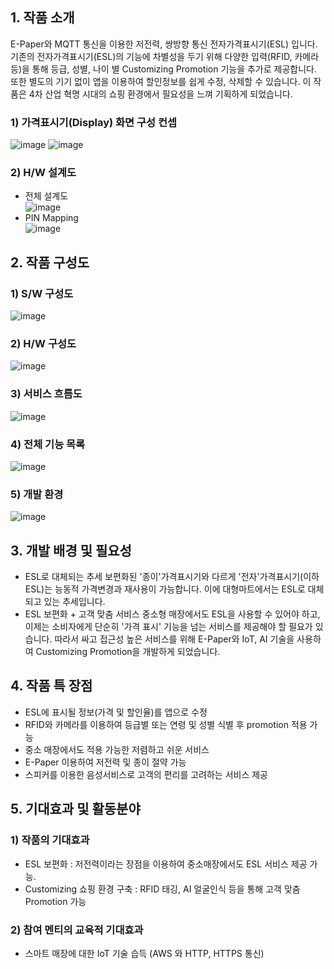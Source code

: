 ## 1. 작품 소개

E-Paper와 MQTT 통신을 이용한 저전력, 쌍방향 통신 전자가격표시기(ESL) 입니다. 기존의 전자가격표시기(ESL)의 기능에 차별성을 두기 위해 다양한 입력(RFID, 카메라 등)을 통해 등급, 성별, 나이 별 Customizing Promotion 기능을 추가로 제공합니다. 또한 별도의 기기 없이 앱을 이용하여 할인정보를 쉽게 수정, 삭제할 수 있습니다. 이 작품은 4차 산업 혁명 시대의 쇼핑 환경에서 필요성을 느껴 기획하게 되었습니다.

### 1) 가격표시기(Display) 화면 구성 컨셉
![image](https://user-images.githubusercontent.com/37296369/66264483-0bcccc00-e841-11e9-963e-0f54d7c8b888.png)
![image](https://user-images.githubusercontent.com/37296369/66264488-17b88e00-e841-11e9-8833-09510dc36711.png)
### 2) H/W 설계도
- 전체 설계도   
![image](https://user-images.githubusercontent.com/37296369/66264501-4fbfd100-e841-11e9-895c-b991ae5b21c7.png)
- PIN Mapping  
![image](https://user-images.githubusercontent.com/37296369/66264507-77af3480-e841-11e9-8619-fed2f2404b38.png)

## 2. 작품 구성도	
### 1) S/W 구성도
![image](https://user-images.githubusercontent.com/37296369/66264373-15553480-e83f-11e9-8cd9-9d2380355ffd.png)
### 2) H/W 구성도
![image](https://user-images.githubusercontent.com/37296369/66264378-2dc54f00-e83f-11e9-8ecb-e540b5325045.png)
### 3) 서비스 흐름도
![image](https://user-images.githubusercontent.com/37296369/66264383-4df50e00-e83f-11e9-937d-387e089e5366.png)
### 4) 전체 기능 목록
![image](https://user-images.githubusercontent.com/37296369/66264580-e6d95880-e842-11e9-88bf-28449fef885e.png)
### 5) 개발 환경
![image](https://user-images.githubusercontent.com/37296369/66264564-b0034280-e842-11e9-98bd-90f2618b7e84.png)

## 3. 개발 배경 및 필요성	
- ESL로 대체되는 추세 보편화된 '종이'가격표시기와 다르게 '전자'가격표시기(이하 ESL)는 능동적 가격변경과 재사용이 가능합니다. 이에 대형마트에서는 ESL로 대체되고 있는 추세입니다. 
- ESL 보편화 + 고객 맞춤 서비스 중소형 매장에서도 ESL을 사용할 수 있어야 하고, 이제는 소비자에게 단순히 '가격 표시' 기능을 넘는 서비스를 제공해야 할 필요가 있습니다. 따라서 싸고 접근성 높은 서비스를 위해 E-Paper와 IoT, AI 기술을 사용하여 Customizing Promotion을 개발하게 되었습니다.

## 4. 작품 특 장점	
- ESL에 표시될 정보(가격 및 할인율)를 앱으로 수정 
- RFID와 카메라를 이용하여 등급별 또는 연령 및 성별 식별 후 promotion 적용 가능 
- 중소 매장에서도 적용 가능한 저렴하고 쉬운 서비스 
- E-Paper 이용하여 저전력 및 종이 절약 가능 
- 스피커를 이용한 음성서비스로 고객의 편리를 고려하는 서비스 제공

## 5. 기대효과 및 활동분야	
### 1) 작품의 기대효과 
- ESL 보편화 : 저전력이라는 장점을 이용하여 중소매장에서도 ESL 서비스 제공 가능. 
- Customizing 쇼핑 환경 구축 : RFID 태깅, AI 얼굴인식 등을 통해 고객 맞춤 Promotion 가능 

### 2) 참여 멘티의 교육적 기대효과
- 스마트 매장에 대한 IoT 기술 습득 (AWS 와 HTTP, HTTPS 통신)
